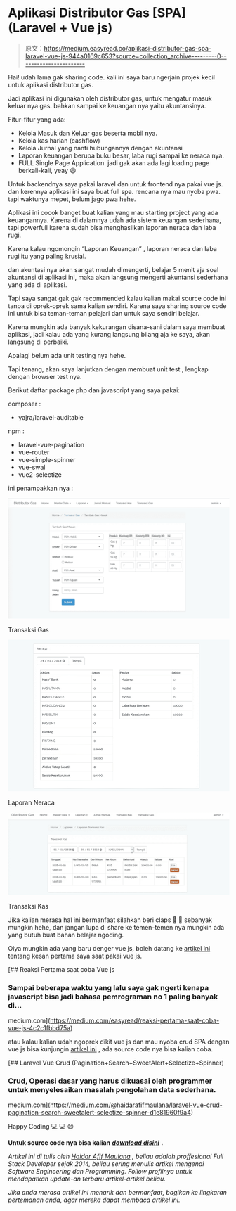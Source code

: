 # Aplikasi Distributor Gas [SPA] (Laravel + Vue js)

> 原文：<https://medium.easyread.co/aplikasi-distributor-gas-spa-laravel-vue-js-944a0169c653?source=collection_archive---------0----------------------->

Hai! udah lama gak sharing code. kali ini saya baru ngerjain projek kecil untuk aplikasi distributor gas.

Jadi aplikasi ini digunakan oleh distributor gas, untuk mengatur masuk keluar nya gas. bahkan sampai ke keuangan nya yaitu akuntansinya.

Fitur-fitur yang ada:

*   Kelola Masuk dan Keluar gas beserta mobil nya.
*   Kelola kas harian (cashflow)
*   Kelola Jurnal yang nanti hubungannya dengan akuntansi
*   Laporan keuangan berupa buku besar, laba rugi sampai ke neraca nya.
*   FULL Single Page Application. jadi gak akan ada lagi loading page berkali-kali, yeay 😄

Untuk backendnya saya pakai laravel dan untuk frontend nya pakai vue js. dan kerennya aplikasi ini saya buat full spa. rencana nya mau nyoba pwa. tapi waktunya mepet, belum jago pwa hehe.

Aplikasi ini cocok banget buat kalian yang mau starting project yang ada keuangannya. Karena di dalamnya udah ada sistem keuangan sederhana, tapi powerfull karena sudah bisa menghasilkan laporan neraca dan laba rugi.

Karena kalau ngomongin “Laporan Keuangan” , laporan neraca dan laba rugi itu yang paling krusial.

dan akuntasi nya akan sangat mudah dimengerti, belajar 5 menit aja soal akuntansi di aplikasi ini, maka akan langsung mengerti akuntansi sederhana yang ada di aplikasi.

Tapi saya sangat gak gak recommended kalau kalian makai source code ini tanpa di oprek-oprek sama kalian sendiri. Karena saya sharing source code ini untuk bisa teman-teman pelajari dan untuk saya sendiri belajar.

Karena mungkin ada banyak kekurangan disana-sani dalam saya membuat aplikasi, jadi kalau ada yang kurang langsung bilang aja ke saya, akan langsung di perbaiki.

Apalagi belum ada unit testing nya hehe.

Tapi tenang, akan saya lanjutkan dengan membuat unit test , lengkap dengan browser test nya.

Berikut daftar package php dan javascript yang saya pakai:

composer :

*   yajra/laravel-auditable

npm :

*   laravel-vue-pagination
*   vue-router
*   vue-simple-spinner
*   vue-swal
*   vue2-selectize

ini penampakkan nya :

![](img/105d0794ac28a0d52c683e4b2e1d4c61.png)

Transaksi Gas

![](img/5571bdca272a5ba89125fe24758bf998.png)

Laporan Neraca

![](img/66dc651c7e3e31b294b34628e6aaa89c.png)

Transaksi Kas

Jika kalian merasa hal ini bermanfaat silahkan beri claps 👏 👏 sebanyak mungkin hehe, dan jangan lupa di share ke temen-temen nya mungkin ada yang butuh buat bahan belajar ngoding.

Oiya mungkin ada yang baru denger vue js, boleh datang ke [artikel ini](https://medium.com/easyread/reaksi-pertama-saat-coba-vue-js-4c2c1fbbd75a) tentang kesan pertama saya saat pakai vue js.

[](https://medium.com/easyread/reaksi-pertama-saat-coba-vue-js-4c2c1fbbd75a) [## Reaksi Pertama saat coba Vue js

### Sampai beberapa waktu yang lalu saya gak ngerti kenapa javascript bisa jadi bahasa pemrograman no 1 paling banyak di…

medium.com](https://medium.com/easyread/reaksi-pertama-saat-coba-vue-js-4c2c1fbbd75a) 

atau kalau kalian udah ngoprek dikit vue js dan mau nyoba crud SPA dengan vue js bisa kunjungin [artikel ini](https://medium.com/@haidarafifmaulana/laravel-vue-crud-pagination-search-sweetalert-selectize-spinner-d1e81960f9a4) , ada source code nya bisa kalian coba.

[](https://medium.com/@haidarafifmaulana/laravel-vue-crud-pagination-search-sweetalert-selectize-spinner-d1e81960f9a4) [## Laravel Vue Crud (Pagination+Search+SweetAlert+Selectize+Spinner)

### Crud, Operasi dasar yang harus dikuasai oleh programmer untuk menyelesaikan masalah pengolahan data sederhana.

medium.com](https://medium.com/@haidarafifmaulana/laravel-vue-crud-pagination-search-sweetalert-selectize-spinner-d1e81960f9a4) 

Happy Coding 💻 💻 😄

**Untuk source code nya bisa kalian** [***download disini***](http://eepurl.com/diVLTY) **.**

*Artikel ini di tulis oleh* [*Haidar Afif Maulana*](https://medium.com/u/631846fabf4?source=post_page-----944a0169c653--------------------------------) *, beliau adalah proffesional Full Stack Developer sejak 2014, beliau sering menulis artikel mengenai Software Engineering dan Programming. Follow profilnya untuk mendapatkan update-an terbaru artikel-artikel beliau.*

*Jika anda merasa artikel ini menarik dan bermanfaat, bagikan ke lingkaran pertemanan anda, agar mereka dapat membaca artikel ini.*